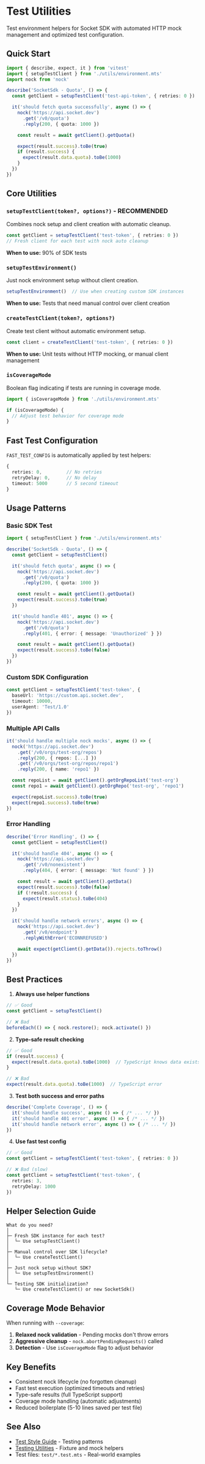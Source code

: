 # Test Utilities

Test environment helpers for Socket SDK with automated HTTP mock management and optimized test configuration.

## Quick Start

```typescript
import { describe, expect, it } from 'vitest'
import { setupTestClient } from './utils/environment.mts'
import nock from 'nock'

describe('SocketSdk - Quota', () => {
  const getClient = setupTestClient('test-api-token', { retries: 0 })

  it('should fetch quota successfully', async () => {
    nock('https://api.socket.dev')
      .get('/v0/quota')
      .reply(200, { quota: 1000 })

    const result = await getClient().getQuota()

    expect(result.success).toBe(true)
    if (result.success) {
      expect(result.data.quota).toBe(1000)
    }
  })
})
```

## Core Utilities

### `setupTestClient(token?, options?)` - RECOMMENDED

Combines nock setup and client creation with automatic cleanup.

```typescript
const getClient = setupTestClient('test-token', { retries: 0 })
// Fresh client for each test with nock auto cleanup
```

**When to use:** 90% of SDK tests

### `setupTestEnvironment()`

Just nock environment setup without client creation.

```typescript
setupTestEnvironment()  // Use when creating custom SDK instances
```

**When to use:** Tests that need manual control over client creation

### `createTestClient(token?, options?)`

Create test client without automatic environment setup.

```typescript
const client = createTestClient('test-token', { retries: 0 })
```

**When to use:** Unit tests without HTTP mocking, or manual client management

### `isCoverageMode`

Boolean flag indicating if tests are running in coverage mode.

```typescript
import { isCoverageMode } from './utils/environment.mts'

if (isCoverageMode) {
  // Adjust test behavior for coverage mode
}
```

## Fast Test Configuration

`FAST_TEST_CONFIG` is automatically applied by test helpers:

```typescript
{
  retries: 0,         // No retries
  retryDelay: 0,      // No delay
  timeout: 5000       // 5 second timeout
}
```

## Usage Patterns

### Basic SDK Test

```typescript
import { setupTestClient } from './utils/environment.mts'

describe('SocketSdk - Quota', () => {
  const getClient = setupTestClient()

  it('should fetch quota', async () => {
    nock('https://api.socket.dev')
      .get('/v0/quota')
      .reply(200, { quota: 1000 })

    const result = await getClient().getQuota()
    expect(result.success).toBe(true)
  })

  it('should handle 401', async () => {
    nock('https://api.socket.dev')
      .get('/v0/quota')
      .reply(401, { error: { message: 'Unauthorized' } })

    const result = await getClient().getQuota()
    expect(result.success).toBe(false)
  })
})
```

### Custom SDK Configuration

```typescript
const getClient = setupTestClient('test-token', {
  baseUrl: 'https://custom.api.socket.dev',
  timeout: 10000,
  userAgent: 'Test/1.0'
})
```

### Multiple API Calls

```typescript
it('should handle multiple nock mocks', async () => {
  nock('https://api.socket.dev')
    .get('/v0/orgs/test-org/repos')
    .reply(200, { repos: [...] })
    .get('/v0/orgs/test-org/repos/repo1')
    .reply(200, { name: 'repo1' })

  const repoList = await getClient().getOrgRepoList('test-org')
  const repo1 = await getClient().getOrgRepo('test-org', 'repo1')

  expect(repoList.success).toBe(true)
  expect(repo1.success).toBe(true)
})
```

### Error Handling

```typescript
describe('Error Handling', () => {
  const getClient = setupTestClient()

  it('should handle 404', async () => {
    nock('https://api.socket.dev')
      .get('/v0/nonexistent')
      .reply(404, { error: { message: 'Not found' } })

    const result = await getClient().getData()
    expect(result.success).toBe(false)
    if (!result.success) {
      expect(result.status).toBe(404)
    }
  })

  it('should handle network errors', async () => {
    nock('https://api.socket.dev')
      .get('/v0/endpoint')
      .replyWithError('ECONNREFUSED')

    await expect(getClient().getData()).rejects.toThrow()
  })
})
```

## Best Practices

1. **Always use helper functions**
```typescript
// ✅ Good
const getClient = setupTestClient()

// ❌ Bad
beforeEach(() => { nock.restore(); nock.activate() })
```

2. **Type-safe result checking**
```typescript
// ✅ Good
if (result.success) {
  expect(result.data.quota).toBe(1000)  // TypeScript knows data exists
}

// ❌ Bad
expect(result.data.quota).toBe(1000)  // TypeScript error
```

3. **Test both success and error paths**
```typescript
describe('Complete Coverage', () => {
  it('should handle success', async () => { /* ... */ })
  it('should handle 401 error', async () => { /* ... */ })
  it('should handle network error', async () => { /* ... */ })
})
```

4. **Use fast test config**
```typescript
// ✅ Good
const getClient = setupTestClient('test-token', { retries: 0 })

// ❌ Bad (slow)
const getClient = setupTestClient('test-token', {
  retries: 3,
  retryDelay: 1000
})
```

## Helper Selection Guide

```
What do you need?
│
├─ Fresh SDK instance for each test?
│  └─ Use setupTestClient()
│
├─ Manual control over SDK lifecycle?
│  └─ Use createTestClient()
│
├─ Just nock setup without SDK?
│  └─ Use setupTestEnvironment()
│
└─ Testing SDK initialization?
   └─ Use createTestClient() or new SocketSdk()
```

## Coverage Mode Behavior

When running with `--coverage`:

1. **Relaxed nock validation** - Pending mocks don't throw errors
2. **Aggressive cleanup** - `nock.abortPendingRequests()` called
3. **Detection** - Use `isCoverageMode` flag to adjust behavior

## Key Benefits

- Consistent nock lifecycle (no forgotten cleanup)
- Fast test execution (optimized timeouts and retries)
- Type-safe results (full TypeScript support)
- Coverage mode handling (automatic adjustments)
- Reduced boilerplate (5-10 lines saved per test file)

## See Also

- [Test Style Guide](../../docs/test-style-guide.md) - Testing patterns
- [Testing Utilities](../../docs/dev/testing.md) - Fixture and mock helpers
- Test files: `test/*.test.mts` - Real-world examples
